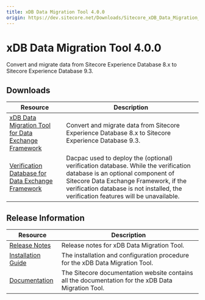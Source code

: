 ```yaml
---
title: xDB Data Migration Tool 4.0.0
origin: https://dev.sitecore.net/Downloads/Sitecore_xDB_Data_Migration_Tool/4x/xDB_Data_Migration_Tool_400.aspx
---
```


# xDB Data Migration Tool 4.0.0

Convert and migrate data from Sitecore Experience Database 8.x to Sitecore Experience Database 9.3.

## Downloads

 | Resource | Description |
 | --- | --- |
 | [xDB Data Migration Tool for Data Exchange Framework](https://sitecoredev.azureedge.net/~/media/21748A2641134D2A883CB279D51E4775.ashx?date=20200401T113040) | Convert and migrate data from Sitecore Experience Database 8.x to Sitecore Experience Database 9.3. |
 | [Verification Database for Data Exchange Framework](https://sitecoredev.azureedge.net/~/media/A5DB3B3741664BF1B19206D4AA2D477C.ashx?date=20200401T113109) | Dacpac used to deploy the (optional) verification database. While the verification database is an optional component of Sitecore Data Exchange Framework, if the verification database is not installed, the verification features will be unavailable. |

## Release Information

 | Resource | Description |
 | --- | --- |
 | [Release Notes](https://dev.sitecore.net:443/downloads/Sitecore%20xDB%20Data%20Migration%20Tool/4x/xDB%20Data%20Migration%20Tool%20400/Release%20Notes) | Release notes for xDB Data Migration Tool. |
 | [Installation Guide](https://sitecoredev.azureedge.net/~/media/41191BDAA34D45E88AD09E79787248E1.ashx?date=20200401T113136) | The installation and configuration procedure for the xDB Data Migration Tool. |
 | [Documentation](https://doc.sitecore.com/developers/dmt/40/xdb-data-migration-tool/en/xdb-data-migration-tool.html) | The Sitecore documentation website contains all the documentation for the xDB Data Migration Tool. |